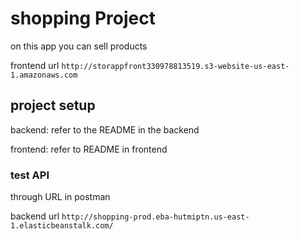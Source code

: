 
# shopping Project 
   on this app you can sell products 

frontend url `http://storappfront330978813519.s3-website-us-east-1.amazonaws.com`

## project setup
backend: 
refer to the README in the backend

frontend:
refer to README in frontend

### test API 
through URL in postman 

backend url `http://shopping-prod.eba-hutmiptn.us-east-1.elasticbeanstalk.com/`







